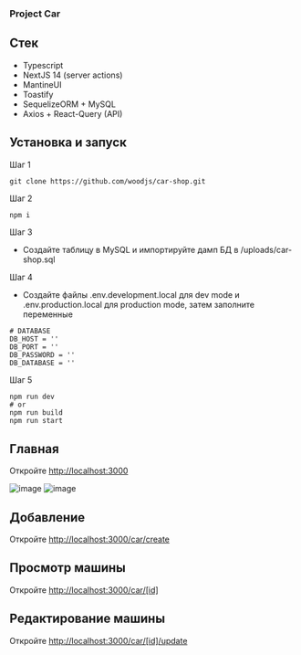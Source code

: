 ### Project Car

## Стек 
- Typescript
- NextJS 14 (server actions)
- MantineUI
- Toastify
- SequelizeORM + MySQL
- Axios + React-Query (API)

## Установка и запуск
Шаг 1
```bush
git clone https://github.com/woodjs/car-shop.git
```

Шаг 2
```bash
npm i
```
Шаг 3
- Создайте таблицу в MySQL и импортируйте дамп БД в /uploads/car-shop.sql

Шаг 4
- Создайте файлы .env.development.local для dev mode и .env.production.local для production mode, затем заполните переменные
```bush
# DATABASE
DB_HOST = ''
DB_PORT = ''
DB_PASSWORD = ''
DB_DATABASE = ''
```
Шаг 5

```bush
npm run dev
# or
npm run build
npm run start
```


## Главная 

Откройте [http://localhost:3000](http://localhost:3000) 

![image](https://github.com/woodjs/car-shop/assets/45289944/03e2a74b-9338-4d1b-b102-bc783039e6d9)
![image](https://github.com/woodjs/car-shop/assets/45289944/2e7330a6-d081-4a12-b9ce-0d0ee380fe1c)

## Добавление

Откройте [http://localhost:3000/car/create](http://localhost:3000/car/create)

## Просмотр машины 

Откройте [http://localhost:3000/car/[id]](http://localhost:3000/car/[id])

## Редактирование машины 

Откройте [http://localhost:3000/car/[id]/update](http://localhost:3000/car/[id]/update)
